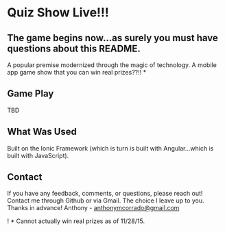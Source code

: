 Quiz Show Live!!!
=============

## The game begins now...as surely you must have questions about this README.

A popular premise modernized through the magic of technology. A mobile app game show that you can win real prizes??!! *

## Game Play

TBD

## What Was Used

Built on the Ionic Framework (which is turn is built with Angular...which is built with JavaScript).

## Contact
If you have any feedback, comments, or questions, please reach out! Contact me through Github or via Gmail. The choice I leave up to you. Thanks in advance! 
Anthony - anthonymcorrado@gmail.com

! * Cannot actually win real prizes as of 11/28/15.
